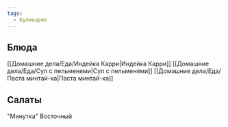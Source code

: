 ```yaml
---
tags:
  - Кулинария
---
```


## Блюда

[[Домашние дела/Еда/Индейка Карри|Индейка Карри]]
[[Домашние дела/Еда/Суп с пельменями|Суп с пельменями]]
[[Домашние дела/Еда/Паста минтай-ка|Паста минтай-ка]]
## Салаты
"Минутка"
Восточный


